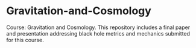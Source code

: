 # Gravitation-and-Cosmology
Course: Gravitation and Cosmology. This repository includes a final paper and presentation addressing black hole metrics and mechanics submitted for this course.
